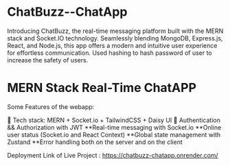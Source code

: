 # ChatBuzz--ChatApp
Introducing ChatBuzz, the real-time messaging platform built with the MERN stack and Socket.IO technology. 
Seamlessly blending MongoDB, Express.js, React, and Node.js, this app offers a modern and intuitive user experience for effortless communication.
Used hashing to hash password of user to increase the safety of users.

# MERN Stack Real-Time ChatAPP

Some Features of the webapp:

🌟 Tech stack: MERN + Socket.io + TailwindCSS + Daisy UI 
🎃 Authentication && Authorization with JWT 
**Real-time messaging with Socket.io 
**Online user status (Socket.io and React Context) 
**Global state management with Zustand 
**Error handling both on the server and on the client


Deployment Link of Live Project : 
https://chatbuzz-chatapp.onrender.com/
